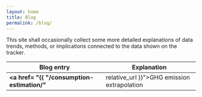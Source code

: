 ```yaml
---
layout: home 
title: Blog
permalink: /blog/
---
```


This site shall occasionally collect some more detailed explanations of data trends, methods, or implications connected to the data shown on the tracker.  

|Blog entry  | Explanation  |   
|---|---|
| <b><a href= "{{ "/consumption-estimation/" | relative_url }}">GHG emission extrapolation </a></b>    | Closer description of model used to extrapolate and estimate yearly GHG emissions in Austria based on monthly available fossil fuel consumption data.  |




